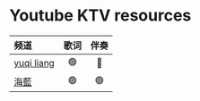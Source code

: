 # Youtube KTV resources

| 频道 | 歌词 | 伴奏 |
| :--- | :---: | :---: |
| [yuqi liang](https://www.youtube.com/channel/UCts5apaqdgXjzFaEWC8w2JA) | :green_circle: | :red_circle: |
| [海藍](https://www.youtube.com/channel/UCimplYwTYBV0ebw3Sggp8yg) | :green_circle: | :green_circle: |
